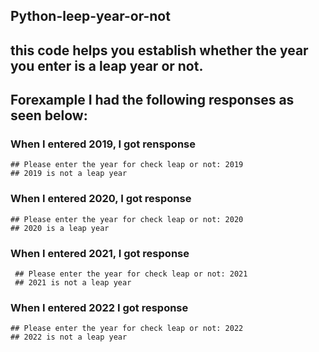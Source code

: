 ## Python-leep-year-or-not
## this code helps you establish whether the year you enter is a leap year or not.
## Forexample I had the following responses as seen below:

### When I entered 2019, I got rensponse
    ## Please enter the year for check leap or not: 2019
    ## 2019 is not a leap year

### When I entered 2020, I got response
    ## Please enter the year for check leap or not: 2020
    ## 2020 is a leap year

### When I entered 2021, I got response
     ## Please enter the year for check leap or not: 2021
     ## 2021 is not a leap year
     
### When I entered 2022 I got response
    ## Please enter the year for check leap or not: 2022
    ## 2022 is not a leap year


